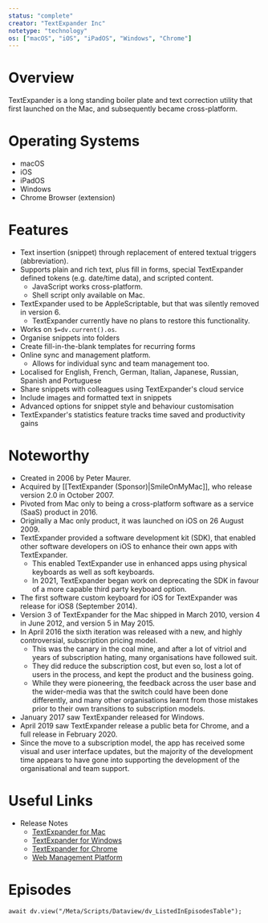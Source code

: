 ```yaml
---
status: "complete"
creator: "TextExpander Inc"
notetype: "technology"
os: ["macOS", "iOS", "iPadOS", "Windows", "Chrome"]
---
```


# Overview
TextExpander is a long standing boiler plate and text correction utility that first launched on the Mac, and subsequently became cross-platform.


# Operating Systems  
- macOS
- iOS
- iPadOS
- Windows
- Chrome Browser (extension)

# Features
- Text insertion (snippet) through replacement of entered textual triggers (abbreviation).
- Supports plain and rich text, plus fill in forms, special TextExpander defined tokens (e.g. date/time data), and scripted content.
	- JavaScript works cross-platform.
	- Shell script only available on Mac.
- TextExpander used to be AppleScriptable, but that was silently removed in version 6.
	- TextExpander currently have no plans to restore this functionality.
- Works on `$=dv.current().os`.
- Organise snippets into folders
- Create fill-in-the-blank templates for recurring forms
- Online sync and management platform.
	- Allows for individual sync and team management too.
- Localised for English, French, German, Italian, Japanese, Russian, Spanish and Portuguese
- Share snippets with colleagues using TextExpander's cloud service
- Include images and formatted text in snippets
- Advanced options for snippet style and behaviour customisation
- TextExpander's statistics feature tracks time saved and productivity gains

# Noteworthy
- Created in 2006 by Peter Maurer.
- Acquired by [[TextExpander (Sponsor)|SmileOnMyMac]], who release version 2.0 in October 2007.
- Pivoted from Mac only to being a cross-platform software as a service (SaaS) product in 2016.
- Originally a Mac only product, it was launched on iOS on 26 August 2009.
- TextExpander provided a software development kit (SDK), that enabled other software developers on iOS to enhance their own apps with TextExpander.
	- This enabled TextExpander use in enhanced apps using physical keyboards as well as soft keyboards.
	- In 2021, TextExpander began work on deprecating the SDK in favour of a more capable third party keyboard option.
- The first software custom keyboard for iOS for TextExpander was release for iOS8 (September 2014).
- Version 3 of TextExpander for the Mac shipped in March 2010, version 4 in June 2012, and version 5 in May 2015.
- In April 2016 the sixth iteration was released with a new, and highly controversial, subscription pricing model.
	- This was the canary in the coal mine, and after a lot of vitriol and years of subscription hating, many organisations have followed suit.
	- They did reduce the subscription cost, but even so, lost a lot of users in the process, and kept the product and the business going.
	- While they were pioneering, the feedback across the user base and the wider-media was that the switch could have been done differently, and many other organisations learnt from those mistakes prior to their own transitions to subscription models.
- January 2017 saw TextExpander released for Windows.
- April 2019 saw TextExpander release a public beta for Chrome, and a full release in February 2020.
- Since the move to a subscription model, the app has received some visual and user interface updates, but the majority of the development time appears to have gone into supporting the development of the organisational and team support.

# Useful Links
- Release Notes
	- [TextExpander for Mac](https://textexpander.com/release/mac)
	- [TextExpander for Windows](https://textexpander.com/release/windows)
	- [TextExpander for Chrome](https://textexpander.com/environment/chrome)
	- [Web Management Platform](https://textexpander.com/release/server)

# Episodes
```dataviewjs
await dv.view("/Meta/Scripts/Dataview/dv_ListedInEpisodesTable");
```
